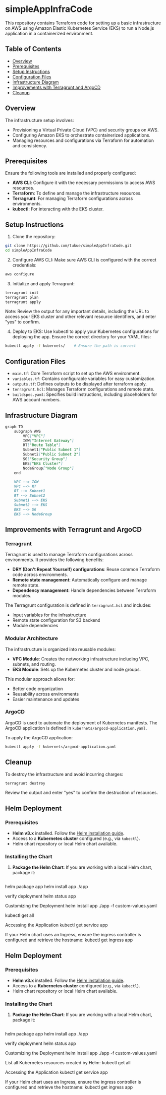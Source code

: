 # simpleAppInfraCode

This repository contains Terraform code for setting up a basic infrastructure on AWS using Amazon Elastic Kubernetes Service (EKS) to run a Node.js application in a containerized environment.

## Table of Contents
- [Overview](#overview)
- [Prerequisites](#prerequisites)
- [Setup Instructions](#setup-instructions)
- [Configuration Files](#configuration-files)
- [Infrastructure Diagram](#infrastructure-diagram)
- [Improvements with Terragrunt and ArgoCD](#improvements-with-terragrunt-and-argocd)
- [Cleanup](#cleanup)

## Overview

The infrastructure setup involves:

+ Provisioning a Virtual Private Cloud (VPC) and security groups on AWS.
+ Configuring Amazon EKS to orchestrate containerized applications.
+ Managing resources and configurations via Terraform for automation and consistency.

## Prerequisites

Ensure the following tools are installed and properly configured:

+ **AWS CLI**: Configure it with the necessary permissions to access AWS resources.
+ **Terraform**: To define and manage the infrastructure resources.
+ **Terragrunt**: For managing Terraform configurations across environments.
+ **kubectl**: For interacting with the EKS cluster.

## Setup Instructions   

1. Clone the repository:

```bash
git clone https://github.com/tukue/simpleAppInfraCode.git
cd simpleAppInfraCode
```

2. Configure AWS CLI: Make sure AWS CLI is configured with the correct credentials:

```bash
aws configure
```

3. Initialize and apply Terragrunt:

```bash
terragrunt init
terragrunt plan
terragrunt apply
```

Note: Review the output for any important details, including the URL to access your EKS cluster and other relevant resource identifiers, and enter "yes" to confirm.

4. Deploy to EKS: Use kubectl to apply your Kubernetes configurations for deploying the app. Ensure the correct directory for your YAML files:

```bash
kubectl apply -f kubernets/    # Ensure the path is correct
```

## Configuration Files

+ `main.tf`: Core Terraform script to set up the AWS environment.
+ `variables.tf`: Contains configurable variables for easy customization.
+ `outputs.tf`: Defines outputs to be displayed after terraform apply.
+ `terragrunt.hcl`: Manages Terraform configurations and remote state.
+ `buildspec.yaml`: Specifies build instructions, including placeholders for AWS account numbers.

## Infrastructure Diagram

```markdown
graph TD
    subgraph AWS
        VPC["VPC"]
        IGW["Internet Gateway"]   
        RT["Route Table"]
        Subnet1["Public Subnet 1"]
        Subnet2["Public Subnet 2"]
        SG["Security Group"]
        EKS["EKS Cluster"]
        NodeGroup["Node Group"]
    end

    VPC --> IGW
    VPC --> RT
    RT --> Subnet1
    RT --> Subnet2
    Subnet1 --> EKS
    Subnet2 --> EKS
    EKS --> SG
    EKS --> NodeGroup
```

## Improvements with Terragrunt and ArgoCD

### Terragrunt
Terragrunt is used to manage Terraform configurations across environments. It provides the following benefits:

- **DRY (Don't Repeat Yourself) configurations**: Reuse common Terraform code across environments.
- **Remote state management**: Automatically configure and manage remote state.
- **Dependency management**: Handle dependencies between Terraform modules.

The Terragrunt configuration is defined in `terragrunt.hcl` and includes:
- Input variables for the infrastructure
- Remote state configuration for S3 backend
- Module dependencies

### Modular Architecture
The infrastructure is organized into reusable modules:

- **VPC Module**: Creates the networking infrastructure including VPC, subnets, and routing.
- **EKS Module**: Sets up the Kubernetes cluster and node groups.

This modular approach allows for:
- Better code organization
- Reusability across environments
- Easier maintenance and updates

### ArgoCD
ArgoCD is used to automate the deployment of Kubernetes manifests. The ArgoCD application is defined in `kubernets/argocd-application.yaml`.

To apply the ArgoCD application:
```bash
kubectl apply -f kubernets/argocd-application.yaml
```

## Cleanup

To destroy the infrastructure and avoid incurring charges:

```bash
terragrunt destroy
```

Review the output and enter "yes" to confirm the destruction of resources.

## Helm Deployment

### Prerequisites

- **Helm v3.x** installed. Follow the [Helm installation guide](https://helm.sh/docs/intro/install/).
- Access to a **Kubernetes cluster** configured (e.g., via `kubectl`).
- Helm chart repository or local Helm chart available.

### Installing the Chart

1. **Package the Helm Chart**:
   If you are working with a local Helm chart, package it:
   ```bash
helm package app
helm install app ./app 

verify  deployment
helm status app

Customizing the Deployment
helm install app ./app -f custom-values.yaml 

kubectl get all 


Accessing the Application
kubectl get service app 

If your Helm chart uses an Ingress, ensure the ingress controller is configured and retrieve the hostname:
kubectl get ingress app 
## Helm Deployment

### Prerequisites

- **Helm v3.x** installed. Follow the [Helm installation guide](https://helm.sh/docs/intro/install/).
- Access to a **Kubernetes cluster** configured (e.g., via `kubectl`).
- Helm chart repository or local Helm chart available.

### Installing the Chart

1. **Package the Helm Chart**:
   If you are working with a local Helm chart, package it:
   ```bash
helm package app
helm install app ./app 

verify  deployment
helm status app

Customizing the Deployment
helm install app ./app -f custom-values.yaml 

List all Kubernetes resources created by Helm:
kubectl get all 


Accessing the Application
kubectl get service app 

If your Helm chart uses an Ingress, ensure the ingress controller is configured and retrieve the hostname:
kubectl get ingress app